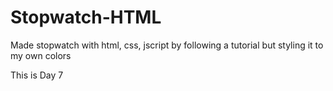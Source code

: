 # Stopwatch-HTML
Made stopwatch with html, css, jscript by following a tutorial but styling it to my own colors

This is Day 7
